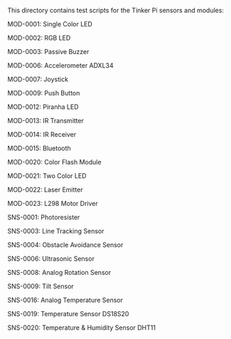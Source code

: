 This directory contains test scripts for the Tinker Pi sensors and modules:

MOD-0001:   Single Color LED

MOD-0002:   RGB LED

MOD-0003:   Passive Buzzer

MOD-0006:   Accelerometer ADXL34

MOD-0007:   Joystick

MOD-0009:   Push Button

MOD-0012:   Piranha LED

MOD-0013:   IR Transmitter

MOD-0014:   IR Receiver

MOD-0015:   Bluetooth

MOD-0020:   Color Flash Module

MOD-0021:   Two Color LED

MOD-0022:   Laser Emitter

MOD-0023:   L298 Motor Driver

SNS-0001:   Photoresister

SNS-0003:   Line Tracking Sensor

SNS-0004:   Obstacle Avoidance Sensor

SNS-0006:   Ultrasonic Sensor

SNS-0008:   Analog Rotation Sensor

SNS-0009:   Tilt Sensor

SNS-0016:   Analog Temperature Sensor

SNS-0019:   Temperature Sensor DS18S20

SNS-0020:   Temperature & Humidity Sensor DHT11














